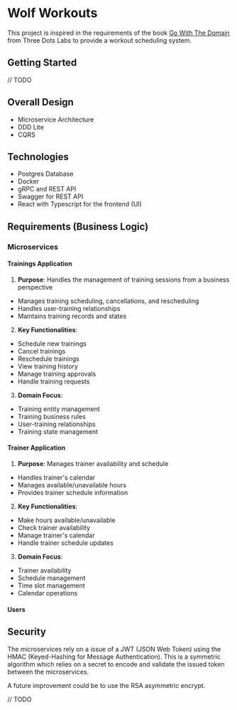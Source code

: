 # Wolf Workouts

This project is inspired in the requirements of the book [Go With The Domain](https://threedots.tech/go-with-the-domain/) from Three Dots Labs to provide a workout scheduling system.

## Getting Started

// TODO

## Overall Design

- Microservice Architecture
- DDD Lite
- CQRS

## Technologies

- Postgres Database
- Docker
- gRPC and REST API
- Swagger for REST API
- React with Typescript for the frontend (UI)

## Requirements (Business Logic)

### Microservices

#### Trainings Application
1. **Purpose**: Handles the management of training sessions from a business perspective
- Manages training scheduling, cancellations, and rescheduling
- Handles user-training relationships
- Maintains training records and states

2. **Key Functionalities**:
- Schedule new trainings
- Cancel trainings
- Reschedule trainings
- View training history
- Manage training approvals
- Handle training requests

3. **Domain Focus**:
- Training entity management
- Training business rules
- User-training relationships
- Training state management

#### Trainer Application
1. **Purpose**: Manages trainer availability and schedule
- Handles trainer's calendar
- Manages available/unavailable hours
- Provides trainer schedule information

2. **Key Functionalities**:
- Make hours available/unavailable
- Check trainer availability
- Manage trainer's calendar
- Handle trainer schedule updates

3. **Domain Focus**:
- Trainer availability
- Schedule management
- Time slot management
- Calendar operations

#### Users

## Security
The microservices rely on a issue of a JWT (JSON Web Token) using the HMAC (Keyed-Hashing for Message Authentication). This is a symmetric algorithm which relies on a secret to encode and validate the issued token between the microservices.

A future improvement could be to use the RSA asymmetric encrypt.

// TODO